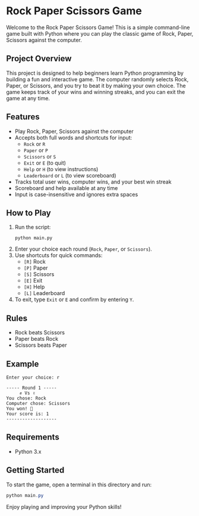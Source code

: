 # Rock Paper Scissors Game

Welcome to the Rock Paper Scissors Game! This is a simple command-line game built with Python where you can play the classic game of Rock, Paper, Scissors against the computer.

## Project Overview

This project is designed to help beginners learn Python programming by building a fun and interactive game. The computer randomly selects Rock, Paper, or Scissors, and you try to beat it by making your own choice. The game keeps track of your wins and winning streaks, and you can exit the game at any time.

## Features

- Play Rock, Paper, Scissors against the computer
- Accepts both full words and shortcuts for input:
  - `Rock` or `R`
  - `Paper` or `P`
  - `Scissors` or `S`
  - `Exit` or `E` (to quit)
  - `Help` or `H` (to view instructions)
  - `Leaderboard` or `L` (to view scoreboard)
- Tracks total user wins, computer wins, and your best win streak
- Scoreboard and help available at any time
- Input is case-insensitive and ignores extra spaces

## How to Play

1. Run the script:
   ```
   python main.py
   ```
2. Enter your choice each round (`Rock`, `Paper`, or `Scissors`).
3. Use shortcuts for quick commands:
   - `[R]` Rock
   - `[P]` Paper
   - `[S]` Scissors
   - `[E]` Exit
   - `[H]` Help
   - `[L]` Leaderboard
4. To exit, type `Exit` or `E` and confirm by entering `Y`.

## Rules

- Rock beats Scissors
- Paper beats Rock
- Scissors beats Paper

## Example

```
Enter your choice: r

----- Round 1 -----
     ✊ Vs ✌️
You chose: Rock
Computer chose: Scissors
You won! 🥳
Your score is: 1
-------------------
```

## Requirements

- Python 3.x

## Getting Started

To start the game, open a terminal in this directory and run:
```powershell
python main.py
```

Enjoy playing and improving your Python skills!